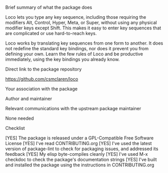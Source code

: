 Brief summary of what the package does

Loco lets you type any key sequence, including those requiring the modifiers Alt, Control, Hyper, Meta, or Super, without using any physical modifier keys except Shift. This makes it easy to enter key sequences that are complicated or use hard-to-reach keys.

Loco works by translating key sequences from one form to another. It does not redefine the standard key bindings, nor does it prevent you from defining your own. Learn the few rules of Loco and be productive immediately, using the key bindings you already know.

Direct link to the package repository

https://github.com/csmclaren/loco

Your association with the package

Author and maintainer

Relevant communications with the upstream package maintainer

None needed

Checklist

[YES] The package is released under a GPL-Compatible Free Software License
[YES] I've read CONTRIBUTING.org
[YES] I've used the latest version of package-lint to check for packaging issues, and addressed its feedback
[YES] My elisp byte-compiles cleanly
[YES] I've used M-x checkdoc to check the package's documentation strings
[YES] I've built and installed the package using the instructions in CONTRIBUTING.org
